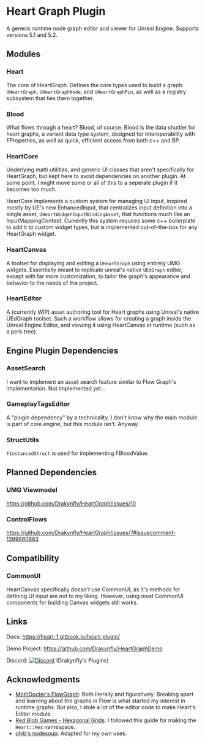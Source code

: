 # Heart Graph Plugin
A generic runtime node graph editor and viewer for Unreal Engine.
Supports versions 5.1 and 5.2.

## Modules
### Heart
The core of HeartGraph. Defines the core types used to build a graph: `UHeartGraph`, `UHeartGraphNode`, and `UHeartGraphPin`, as well as a registry subsystem that ties them together.

### Blood
What flows through a heart? Blood, of course. Blood is the data shuttler for heart graphs, a variant data type system, designed for interoperability with FProperties, as well as quick, efficient access from both c++ and BP.

### HeartCore
Underlying math utilities, and generic UI classes that aren't specifically for HeartGraph, but kept here to avoid dependencies on another plugin. At some point, I might move some or all of this to a seperate plugin if it becomes too much.

HeartCore implements a custom system for managing UI input, inspired mostly by UE's new EnhancedInput, that centralizes input definition into a single asset, `UHeartWidgetInputBindingAsset`, that functions much like an InputMappingContext.
Currently this system requires some c++ boilerplate to add it to custom widget types, but is implemented out-of-the-box for any HeartGraph widget.

### HeartCanvas
A toolset for displaying and editing a `UHeartGraph` using entirely UMG widgets. Essentially meant to replicate unreal's native `UEdGraph` editor, except with far more customization, to tailor the graph's appearance and behavior to the needs of the project.

### HeartEditor
A (currently WIP) asset authoring tool for Heart graphs using Unreal's native UEdGraph toolset. Such a workflow allows for creating a graph inside the Unreal Engine Editor, and viewing it using HeartCanvas at runtime (such as a perk tree).


## Engine Plugin Dependencies

### AssetSearch
I want to implement an asset search feature similar to Flow Graph's implementation. Not implemented yet...

### GameplayTagsEditor
A "plugin dependency" by a technicality. I don't know why the main module is part of core engine, but this module isn't. Anyway.

### StructUtils
`FInstancedStruct` is used for implementing FBloodValue.


## Planned Dependencies

### UMG Viewmodel
https://github.com/Drakynfly/HeartGraph/issues/10

### ControlFlows
https://github.com/Drakynfly/HeartGraph/issues/7#issuecomment-1399660883

## Compatibility

### CommonUI
HeartCanvas specifically *doesn't* use CommonUI, as it's methods for defining UI input are not to my liking. However, using most CommonUI components for building Canvas widgets still works.

## Links
Docs:         https://heart-1.gitbook.io/heart-plugin/

Demo Project: https://github.com/Drakynfly/HeartGraphDemo

Discord:      [![Discord](https://img.shields.io/discord/996247217314738286.svg?label=&logo=discord&logoColor=ffffff&color=7389D8&labelColor=6A7EC2)](https://discord.gg/AAk9yNwKk8) (Drakynfly's Plugins)

## Acknowledgments

- [MothDocter's FlowGraph](https://github.com/MothCocoon/FlowGraph): Both literally and figuratively. Breaking apart and learning about the graphs in Flow is what started my interest in runtime graphs. But also, I stole a lot of the editor code to make Heart's Editor module.
- [Red Blob Games - Hexagonal Grids](https://www.redblobgames.com/grids/hexagons/): I followed this guide for making the `Heart::Hex` namespace.
- [olvb's nodesoup](https://github.com/olvb/nodesoup): Adapted for my own uses.
